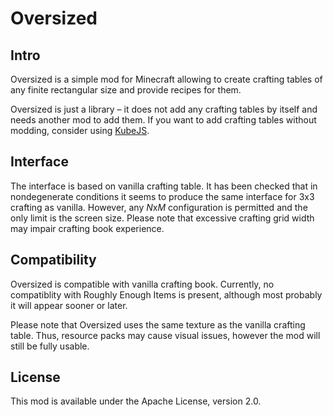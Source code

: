 # Oversized

## Intro

Oversized is a simple mod for Minecraft allowing to create crafting tables of any finite rectangular size and provide
recipes for them.

Oversized is just a library – it does not add any crafting tables by itself and needs another mod to add them. If you
want to add crafting tables without modding, consider using [KubeJS](https://kubejs.com/).

## Interface

The interface is based on vanilla crafting table. It has been checked that in nondegenerate conditions it seems to
produce the same interface for 3x3 crafting as vanilla. However, any *N*x*M* configuration is permitted and the only
limit is the screen size. Please note that excessive crafting grid width may impair crafting book experience.

## Compatibility

Oversized is compatible with vanilla crafting book. Currently, no compatiblity with Roughly Enough Items is present,
although most probably it will appear sooner or later.

Please note that Oversized uses the same texture as the vanilla crafting table. Thus, resource packs may cause visual
issues, however the mod will still be fully usable.

## License

This mod is available under the Apache License, version 2.0.
